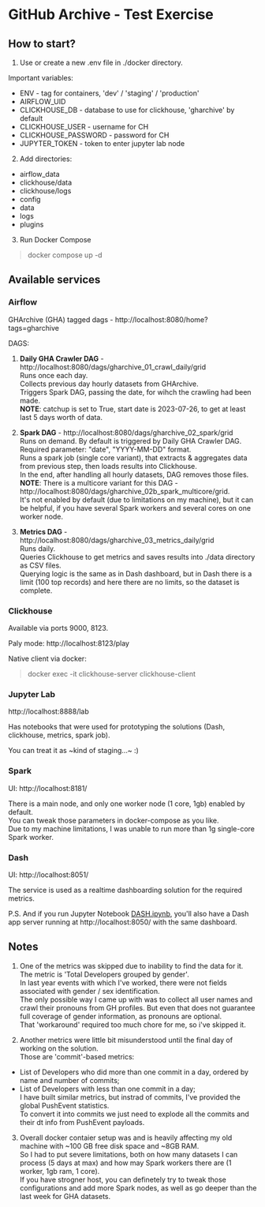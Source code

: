 # GitHub Archive - Test Exercise

## How to start?

1. Use or create a new .env file in ./docker directory.

Important variables:
- ENV - tag for containers, 'dev' / 'staging' / 'production'
- AIRFLOW_UID
- CLICKHOUSE_DB - database to use for clickhouse, 'gharchive' by default
- CLICKHOUSE_USER - username for CH
- CLICKHOUSE_PASSWORD - password for CH
- JUPYTER_TOKEN - token to enter jupyter lab node

2. Add directories:
- airflow_data
- clickhouse/data
- clickhouse/logs
- config
- data
- logs
- plugins

3. Run Docker Compose

> docker compose up -d

## Available services

### Airflow
GHArchive (GHA) tagged dags - http://localhost:8080/home?tags=gharchive

DAGS:

1. __Daily GHA Crawler DAG__ - http://localhost:8080/dags/gharchive_01_crawl_daily/grid \
Runs once each day. \
Collects previous day hourly datasets from GHArchive. \
Triggers Spark DAG, passing the date, for wihch the crawling had been made.\
__NOTE__: catchup is set to True, start date is 2023-07-26, to get at least last 5 days worth of data.

2. __Spark DAG__ - http://localhost:8080/dags/gharchive_02_spark/grid \
Runs on demand. By default is triggered by Daily GHA Crawler DAG. \
Required parameter: "date", "YYYY-MM-DD" format. \
Runs a spark job (single core variant), that extracts & aggregates data from previous step, then loads results into Clickhouse. \
In the end, after handling all hourly datasets, DAG removes those files. \
__NOTE__: There is a multicore variant for this DAG - http://localhost:8080/dags/gharchive_02b_spark_multicore/grid. \
It's not enabled by default (due to limitations on my machine), but it can be helpful, if you have several Spark workers and several cores on one worker node.

3. __Metrics DAG__ - http://localhost:8080/dags/gharchive_03_metrics_daily/grid \
Runs daily. \
Queries Clickhouse to get metrics and saves results into ./data directory as CSV files. \
Querying logic is the same as in Dash dashboard, but in Dash there is a limit (100 top records) and here there are no limits, so the dataset is complete.


### Clickhouse
Available via ports 9000, 8123.

Paly mode: http://localhost:8123/play

Native client via docker:
> docker exec -it clickhouse-server clickhouse-client

### Jupyter Lab 
http://localhost:8888/lab

Has notebooks that were used for prototyping the solutions (Dash, clickhouse, metrics, spark job).

You can treat it as ~kind of staging...~ :)

### Spark
UI: http://localhost:8181/

There is a main node, and only one worker node (1 core, 1gb) enabled by default. \
You can tweak those parameters in docker-compose as you like. \
Due to my machine limitations, I was unable to run more than 1g single-core Spark worker.

### Dash 
UI: http://localhost:8051/ 

The service is used as a realtime dashboarding solution for the required metrics.

P.S. And if you run Jupyter Notebook [DASH.ipynb](http://localhost:8888/lab/tree/work/notebooks/DASH.ipynb), you'll also have a Dash app server running at http://localhost:8050/ with the same dashboard.

## Notes

1. One of the metrics was skipped due to inability to find the data for it. \
The metric is 'Total Developers grouped by gender'. \
In last year events with which I've worked, there were not fields associated with gender / sex identification. \
The only possible way I came up with was to collect all user names and crawl their pronouns from GH profiles. But even that does not guarantee full coverage of gender information, as pronouns are optional. \
That 'workaround' required too much chore for me, so i've skipped it.

2. Another metrics were little bit misunderstood until the final day of working on the solution. \
Those are 'commit'-based metrics: 
- List of Developers who did more than one commit in a day, ordered by name and number of commits;
- List of Developers with less than one commit in a day; \
I have built similar metrics, but instrad of commits, I've provided the global PushEvent statistics. \
To convert it into commits we just need to explode all the commits and their dt info from PushEvent payloads.

3. Overall docker contaier setup was and is heavily affecting my old machine with ~100 GB free disk space and ~8GB RAM. \
So I had to put severe limitations, both on how many datasets I can process (5 days at max) and how may Spark workers there are (1 worker, 1gb ram, 1 core). \
If you have strogner host, you can definetely try to tweak those configurations and add more Spark nodes, as well as go deeper than the last week for GHA datasets.
